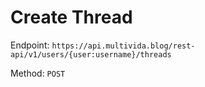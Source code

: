 # Create Thread

Endpoint: `https://api.multivida.blog/rest-api/v1/users/{user:username}/threads` 

Method: `POST`
